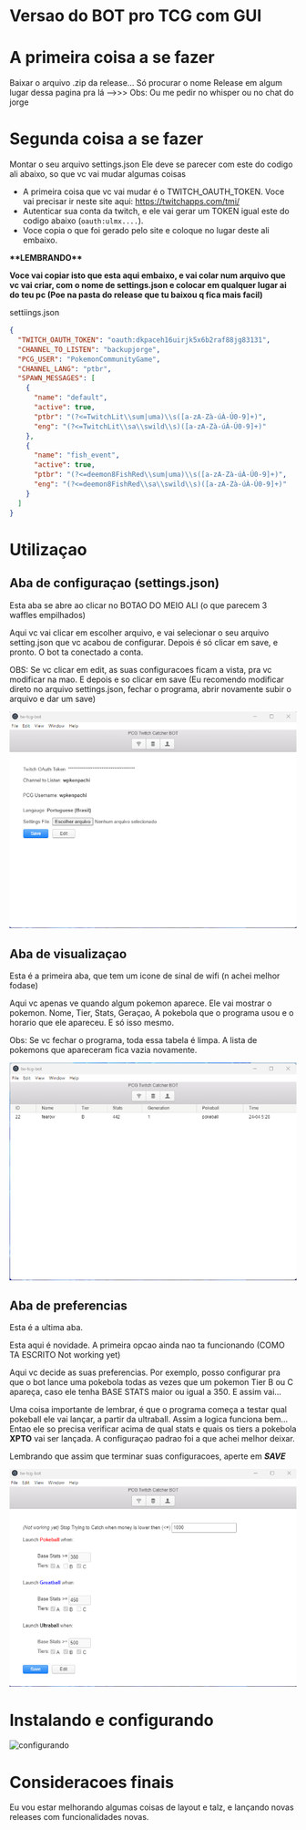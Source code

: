 # Versao do BOT pro TCG com GUI

# A primeira coisa a se fazer
Baixar o arquivo .zip da release...
Só procurar o nome Release em algum lugar dessa pagina pra lá -->>>
Obs: Ou me pedir no whisper ou no chat do jorge


# Segunda coisa a se fazer
Montar o seu arquivo settings.json
Ele deve se parecer com este do codigo ali abaixo, so que vc vai mudar algumas coisas

- A primeira coisa que vc vai mudar é o TWITCH_OAUTH_TOKEN.
Voce vai precisar ir neste site aqui: https://twitchapps.com/tmi/
- Autenticar sua conta da twitch, e ele vai gerar um TOKEN igual este do codigo abaixo (`oauth:ulmx....`).
- Voce copia o que foi gerado pelo site e coloque no lugar deste ali embaixo.

<b>
**LEMBRANDO**

Voce vai copiar isto que esta aqui embaixo,
e vai colar num arquivo que vc vai criar, com o nome de settings.json e colocar em qualquer lugar ai do teu pc (Poe na pasta do release que tu baixou q fica mais facil)
</b>

settiings.json
```json
{
  "TWITCH_OAUTH_TOKEN": "oauth:dkpaceh16uirjk5x6b2raf88jg83131",
  "CHANNEL_TO_LISTEN": "backupjorge",
  "PCG_USER": "PokemonCommunityGame",
  "CHANNEL_LANG": "ptbr",
  "SPAWN_MESSAGES": [
    {
      "name": "default",
      "active": true,
      "ptbr": "(?<=TwitchLit\\sum|uma)\\s([a-zA-Zà-úÀ-Ú0-9]+)",
      "eng": "(?<=TwitchLit\\sa\\swild\\s)([a-zA-Zà-úÀ-Ú0-9]+)"
    },
    {
      "name": "fish_event",
      "active": true,
      "ptbr": "(?<=deemon8FishRed\\sum|uma)\\s([a-zA-Zà-úÀ-Ú0-9]+)",
      "eng": "(?<=deemon8FishRed\\sa\\swild\\s)([a-zA-Zà-úÀ-Ú0-9]+)"
    }
  ]
}

```

# Utilizaçao

## Aba de configuraçao (settings.json)

Esta aba se abre ao clicar no BOTAO DO MEIO ALI (o que parecem 3 waffles empilhados)

Aqui vc vai clicar em escolher arquivo, e vai selecionar o seu arquivo setting.json
que vc acabou de configurar.
Depois é só clicar em save, e pronto. O bot ta conectado a conta.

OBS: Se vc clicar em edit, as suas configuracoes ficam a vista, pra vc modificar na mao. E depois e so clicar em save (Eu recomendo modificar direto no arquivo settings.json, fechar o programa, abrir novamente subir o arquivo e dar um save)

![Aba Configuçao](tcg-settings.png "Aba Configuçao")



## Aba de visualizaçao

Esta é a primeira aba, que tem um icone de sinal de wifi (n achei melhor fodase)

Aqui vc apenas ve quando algum pokemon aparece. Ele vai mostrar o pokemon.
Nome, Tier, Stats, Geraçao, A pokebola que o programa usou e o horario que ele apareceu. E só isso mesmo. 

Obs: Se vc fechar o programa, toda essa tabela é limpa. A lista de pokemons que
apareceram fica vazia novamente.

![Aba Spawns](tcg-spawns.png "Aba Spawns")


## Aba de preferencias

Esta é a ultima aba. 

Esta aqui é novidade. A primeira opcao ainda nao ta funcionando (COMO TA ESCRITO Not working yet)

Aqui vc decide as suas preferencias. Por exemplo, posso configurar pra que o bot
lance uma pokebola todas as vezes que um pokemon Tier B ou C apareça, caso ele tenha
BASE STATS maior ou igual a 350. E assim vai...

Uma coisa importante de lembrar, é que o programa começa a testar qual pokeball ele vai lançar, a partir da ultraball. Assim a logica funciona bem...
Entao ele so precisa verificar acima de qual stats e quais os tiers a pokebola 
__XPTO__ vai ser lançada. A configuraçao padrao foi a que achei melhor deixar.

Lembrando que assim que terminar suas configuracoes, aperte em ___SAVE___

![Aba Preferencias](tcg-preferences.png "Aba Preferencias")

# Instalando e configurando

![configurando](tcg.gif "configurando")


# Consideracoes finais
Eu vou estar melhorando algumas coisas de layout e talz,
e lançando novas releases com funcionalidades novas.
